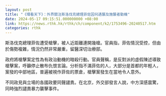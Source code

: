 ```yaml
---
layout: post
title: "《環看天下》：外界關注斯洛伐克總理菲佐因何遇襲及施襲者動機"
date: 2024-05-17 09:15:51.000000000 +08:00
link: https://news.rthk.hk/rthk/ch/component/k2/1753496-20240517.htm
categories: rthk
---
```


斯洛伐克總理菲佐遭受槍擊，被人近距離連開幾槍。官員指，菲佐情況受控，但由於傷勢複雜，情況仍然非常嚴重，留醫深切治療部。

政府將槍擊案定性為有政治動機的暗殺行動。官員聲稱，是反對派的虛假陳述導致槍擊案，呼籲停止散布仇恨言論。分析指不滿菲佐的人，大部分是首都的年輕人，案發的中部地區，普遍被視作菲佐的票倉，槍擊案發生在當地令人意外。

不同政見與立場的各國政要同聲譴責。在北京，外交部發言人說，中方深感震驚，同時強烈譴責暴力襲擊事件。
